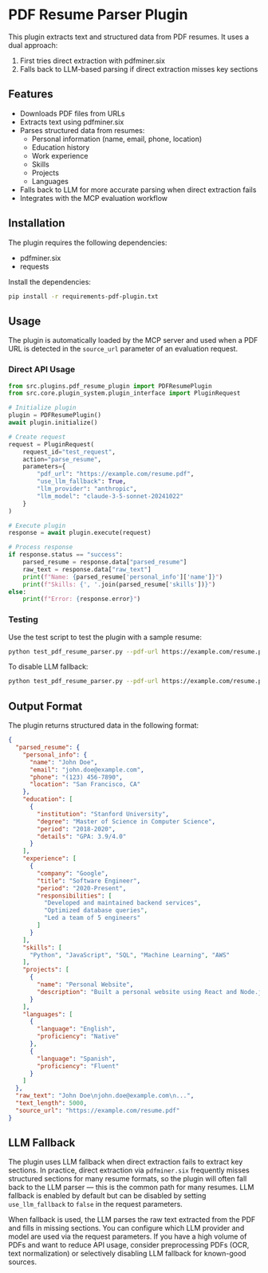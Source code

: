 # PDF Resume Parser Plugin

This plugin extracts text and structured data from PDF resumes. It uses a dual approach:
1. First tries direct extraction with pdfminer.six
2. Falls back to LLM-based parsing if direct extraction misses key sections

## Features

- Downloads PDF files from URLs
- Extracts text using pdfminer.six
- Parses structured data from resumes:
  - Personal information (name, email, phone, location)
  - Education history
  - Work experience
  - Skills
  - Projects
  - Languages
- Falls back to LLM for more accurate parsing when direct extraction fails
- Integrates with the MCP evaluation workflow

## Installation

The plugin requires the following dependencies:
- pdfminer.six
- requests

Install the dependencies:

```bash
pip install -r requirements-pdf-plugin.txt
```

## Usage

The plugin is automatically loaded by the MCP server and used when a PDF URL is detected in the `source_url` parameter of an evaluation request.

### Direct API Usage

```python
from src.plugins.pdf_resume_plugin import PDFResumePlugin
from src.core.plugin_system.plugin_interface import PluginRequest

# Initialize plugin
plugin = PDFResumePlugin()
await plugin.initialize()

# Create request
request = PluginRequest(
    request_id="test_request",
    action="parse_resume",
    parameters={
        "pdf_url": "https://example.com/resume.pdf",
        "use_llm_fallback": True,
        "llm_provider": "anthropic",
        "llm_model": "claude-3-5-sonnet-20241022"
    }
)

# Execute plugin
response = await plugin.execute(request)

# Process response
if response.status == "success":
    parsed_resume = response.data["parsed_resume"]
    raw_text = response.data["raw_text"]
    print(f"Name: {parsed_resume['personal_info']['name']}")
    print(f"Skills: {', '.join(parsed_resume['skills'])}")
else:
    print(f"Error: {response.error}")
```

### Testing

Use the test script to test the plugin with a sample resume:

```bash
python test_pdf_resume_parser.py --pdf-url https://example.com/resume.pdf
```

To disable LLM fallback:

```bash
python test_pdf_resume_parser.py --pdf-url https://example.com/resume.pdf --no-llm-fallback
```

## Output Format

The plugin returns structured data in the following format:

```json
{
  "parsed_resume": {
    "personal_info": {
      "name": "John Doe",
      "email": "john.doe@example.com",
      "phone": "(123) 456-7890",
      "location": "San Francisco, CA"
    },
    "education": [
      {
        "institution": "Stanford University",
        "degree": "Master of Science in Computer Science",
        "period": "2018-2020",
        "details": "GPA: 3.9/4.0"
      }
    ],
    "experience": [
      {
        "company": "Google",
        "title": "Software Engineer",
        "period": "2020-Present",
        "responsibilities": [
          "Developed and maintained backend services",
          "Optimized database queries",
          "Led a team of 5 engineers"
        ]
      }
    ],
    "skills": [
      "Python", "JavaScript", "SQL", "Machine Learning", "AWS"
    ],
    "projects": [
      {
        "name": "Personal Website",
        "description": "Built a personal website using React and Node.js"
      }
    ],
    "languages": [
      {
        "language": "English",
        "proficiency": "Native"
      },
      {
        "language": "Spanish",
        "proficiency": "Fluent"
      }
    ]
  },
  "raw_text": "John Doe\njohn.doe@example.com\n...",
  "text_length": 5000,
  "source_url": "https://example.com/resume.pdf"
}
```

## LLM Fallback

The plugin uses LLM fallback when direct extraction fails to extract key sections. In practice, direct extraction via `pdfminer.six` frequently misses structured sections for many resume formats, so the plugin will often fall back to the LLM parser — this is the common path for many resumes. LLM fallback is enabled by default but can be disabled by setting `use_llm_fallback` to `false` in the request parameters.

When fallback is used, the LLM parses the raw text extracted from the PDF and fills in missing sections. You can configure which LLM provider and model are used via the request parameters. If you have a high volume of PDFs and want to reduce API usage, consider preprocessing PDFs (OCR, text normalization) or selectively disabling LLM fallback for known-good sources.